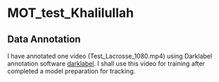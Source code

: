# MOT_test_Khalilullah
## Data Annotation
I have annotated one video (Test_Lacrosse_1080.mp4) using Darklabel annotation software [darklabel](https://github.com/darkpgmr/DarkLabel). I shall use this video for training after completed a model preparation for tracking.
